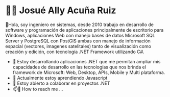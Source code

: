 # 👨‍💼 Josué Ally Acuña Ruiz
🤝Hola, soy ingeniero en sistemas, desde 2010 trabajo en desarrollo de software y programación de aplicaciones principalmente de escritorio para Windows, aplicaciones Web con manejo bases de datos Microsoft SQL Server y PostgreSQL con PostGIS ambas con manejo de información espacial (vectores, imagenes satelitales) tanto de visualización como creación y edición, con tecnología .NET Framework utilizando C#.

* 👀 Estoy desarrollando aplicaciones .NET que me permitan ampliar mis capacidades de desarrollo en las tecnologías que nos brinda el framework de Microsoft: Web, Desktop, APIs, Mobile y Multi plataforma.
* 🌱 Actualmente estoy aprendiendo Javascript
* 💞️ Estoy abierto a colaborar en proyectos .NET
* 📫:speech_balloon: How to reach me ...

<!---
jacunar/jacunar is a ✨ special ✨ repository because its `README.md` (this file) appears on your GitHub profile.
You can click the Preview link to take a look at your changes.
--->

